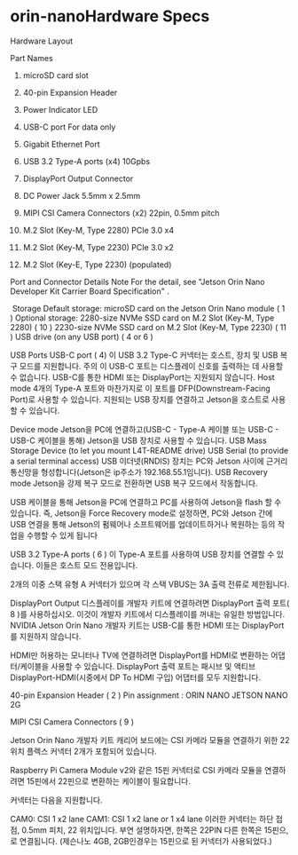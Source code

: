# orin-nanoHardware Specs


Hardware Layout

Part Names


1. microSD card slot
2. 40-pin Expansion Header
3. Power Indicator LED
4. USB-C port
For data only
5. Gigabit Ethernet Port


6. USB 3.2 Type-A ports (x4) 10Gpbs
7. DisplayPort Output Connector
8. DC Power Jack 5.5mm x 2.5mm
9. MIPI CSI Camera Connectors (x2) 22pin, 0.5mm pitch
10. M.2 Slot (Key-M, Type 2280) PCIe 3.0 x4
11. M.2 Slot (Key-M, Type 2230) PCIe 3.0 x2
12. M.2 Slot (Key-E, Type 2230) (populated)

Port and Connector Details
Note
For the detail, see "Jetson Orin Nano Developer Kit Carrier Board Specification" .

﻿
Storage
Default storage:
microSD card on the Jetson Orin Nano module ( 1 )
Optional storage:
2280-size NVMe SSD card on M.2 Slot (Key-M, Type 2280) ( 10 )
2230-size NVMe SSD card on M.2 Slot (Key-M, Type 2230) ( 11 )
USB drive (on any USB port) ( 4 or 6 )


USB Ports
USB-C port ( 4)
이 USB 3.2 Type-C 커넥터는 호스트, 장치 및 USB 복구 모드를 지원합니다.
주의
이 USB-C 포트는 디스플레이 신호를 출력하는 데 사용할 수 없습니다. USB-C를 통한 HDMI 또는 DisplayPort는 지원되지 않습니다.
Host mode
4개의 Type-A 포트와 마찬가지로 이 포트를 DFP(Downstream-Facing Port)로 사용할 수 있습니다.
           지원되는 USB 장치를 연결하고 Jetson을 호스트로 사용할 수 있습니다.

Device mode
Jetson을 PC에 연결하고(USB-C - Type-A 케이블 또는 USB-C - USB-C 케이블을 통해) Jetson을 USB 장치로 사용할 수 있습니다.
USB Mass Storage Device (to let you mount L4T-README drive)
USB Serial (to provide a serial terminal access)
USB 이더넷(RNDIS) 장치는 PC와 Jetson 사이에 근거리 통신망을 형성합니다(Jetson은 ip주소가 192.168.55.1임니다).
USB Recovery mode
Jetson을 강제 복구 모드로 전환하면 USB 복구 모드에서 작동합니다.

USB 케이블을 통해 Jetson을 PC에 연결하고 PC를 사용하여 Jetson을 flash 할 수 있습니다.
  즉, Jetson을 Force Recovery mode로 설정하면, PC와 Jetson 간에 USB 연결을 통해 Jetson의 
  펌웨어나 소프트웨어를 업데이트하거나 복원하는 등의 작업을 수행할 수 있게  됩니다


USB 3.2 Type-A ports  ( 6 )
이 Type-A 포트를 사용하여 USB 장치를 연결할 수 있습니다. 이들은 호스트 모드 전용입니다.

2개의 이중 스택 유형 A 커넥터가 있으며 각 스택 VBUS는 3A 출력 전류로 제한됩니다.

DisplayPort Output
디스플레이를 개발자 키트에 연결하려면 DisplayPort 출력 포트( 8 )를 사용하십시오. 이것이 개발자 키트에서 디스플레이를 꺼내는 유일한 방법입니다. NVIDIA Jetson Orin Nano 개발자 키트는 USB-C를 통한 HDMI 또는 DisplayPort를 지원하지 않습니다.

HDMI만 허용하는 모니터나 TV에 연결하려면 DisplayPort를 HDMI로 변환하는 어댑터/케이블을 사용할 수 있습니다.
DisplayPort 출력 포트는 패시브 및 액티브 DisplayPort-HDMI(시중에서 DP To HDMI 구입) 어댑터를 모두 지원합니다.

40-pin Expansion Header ( 2 )
Pin assignment :
ORIN NANO
JETSON NANO 2G
 

MIPI CSI Camera Connectors ( 9 )

Jetson Orin Nano 개발자 키트 캐리어 보드에는 CSI 카메라 모듈을 연결하기 위한 22위치 플렉스 커넥터 2개가 포함되어 있습니다.

Raspberry Pi Camera Module v2와 같은 15핀 커넥터로 CSI 카메라 모듈을 연결하려면 15핀에서 22핀으로 변환하는 케이블이 필요합니다.


커넥터는 다음을 지원합니다.

CAM0: CSI 1 x2 lane
CAM1: CSI 1 x2 lane or 1 x4 lane 
이러한 커넥터는 하단 접점, 0.5mm 피치, 22 위치입니다.
부연 설명하자면, 한쪽은 22PIN 다른 한쪽은 15핀으,로 연결됩니다.
 (제슨나노 4GB, 2GB인경우는 15핀으로 된 커넥터가 사용되었다.)


